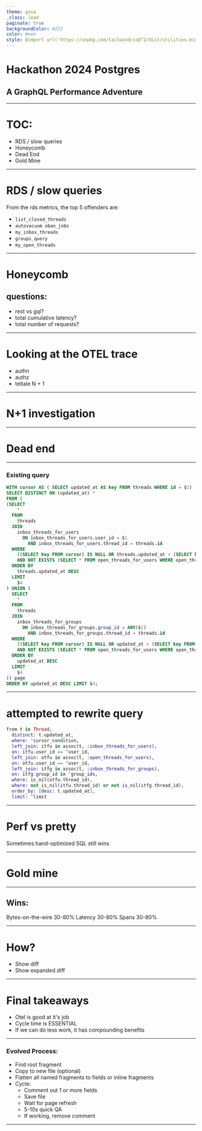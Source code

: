 ```yaml
---
theme: gaia
_class: lead
paginate: true
backgroundColor: #222
color: #eee
style: @import url('https://unpkg.com/tailwindcss@^2/dist/utilities.min.css');
---
```


# Hackathon 2024 Postgres
## A GraphQL Performance Adventure

<!--
I wanted to optimize from within the app because of past experiences

Steven and Paul naturally gravitated to Ops
-->
---
# TOC:
- RDS / slow queries
- Honeycomb
- Dead End
- Gold Mine

---
# RDS / slow queries
From the rds metrics, the top 5 offenders are:
- `list_closed_threads`
- `autovacuum oban_jobs`
- `my_inbox_threads`
- `groups_query`
- `my_open_threads`

<!--
SHOW RDS METRICS


- pulled unique queries from the log
- cross-referenced with the RDS metrics
- 
# First takeaway: db isn't struggling at current levels
# Second takeaway: Our DB load is dominated by CPU according to the "wait" metric

But I didn't know how to identify the threads queries at this point in the story

I learned later that these have already been targeted

I think it was too zoomed in

Hard to know what to do with this information
-->

---
# Honeycomb
## questions:
- rest vs gql?
- total cumulative latency?
- total number of requests?

<!--
SHOW HONEYCOMB (2 tabs)

- GQL dwarfs rest
- thread functions dominate
- thread functions dominate as well

## Initial thoughts:
myOpenThreadsQuery and myInboxThreadsQuery are the natural target.
Their counts differ by <2%
-->

---
# Looking at the OTEL trace

- authn
- authz
- teltale N + 1

<!--
SHOW TRACES
-->

---
# N+1 investigation

<!--
SHOW DISTRIBUTOR (thread types schema file)

Already using dataloader lower down
Main impediment seems to be pagination and the order things are wrapped
- Also the fact that we're not building an Ecto.Query
Dataloader needs the query
-->

---
# Dead end
---
### Existing query
```sql
WITH cursor AS ( SELECT updated_at AS key FROM threads WHERE id = $3)
SELECT DISTINCT ON (updated_at) *
FROM (
(SELECT
    *
  FROM
    threads
  JOIN
    inbox_threads_for_users
      ON inbox_threads_for_users.user_id = $1
        AND inbox_threads_for_users.thread_id = threads.id
  WHERE
    ((SELECT key FROM cursor) IS NULL OR threads.updated_at < (SELECT key FROM cursor))
    AND NOT EXISTS (SELECT * FROM open_threads_for_users WHERE open_threads_for_users.thread_id = threads.id AND open_threads_for_users.user_id = $1)
  ORDER BY
    threads.updated_at DESC
  LIMIT
    $4
) UNION (
  SELECT
    *
  FROM
    threads
  JOIN
    inbox_threads_for_groups
      ON inbox_threads_for_groups.group_id = ANY($2)
        AND inbox_threads_for_groups.thread_id = threads.id
  WHERE
    ((SELECT key FROM cursor) IS NULL OR updated_at < (SELECT key FROM cursor))
    AND NOT EXISTS (SELECT * FROM open_threads_for_users WHERE open_threads_for_users.thread_id = threads.id AND open_threads_for_users.user_id = $1)
  ORDER BY
    updated_at DESC
  LIMIT
    $4
)) page
ORDER BY updated_at DESC LIMIT $4;
```
<!--
S/o Wes, circa Jan 2022
Dwight / Mark too?
-->

---
# attempted to rewrite query
```elixir
from t in Thread,
  distinct: t.updated_at,
  where: ^cursor_condition,
  left_join: itfu in assoc(t, :inbox_threads_for_users),
  on: itfu.user_id == ^user_id,
  left_join: otfu in assoc(t, :open_threads_for_users),
  on: otfu.user_id == ^user_id,
  left_join: itfg in assoc(t, :inbox_threads_for_groups),
  on: itfg.group_id in ^group_ids,
  where: is_nil(otfu.thread_id),
  where: not is_nil(itfu.thread_id) or not is_nil(itfg.thread_id),
  order_by: [desc: t.updated_at],
  limit: ^limit
```

<!--
It WAS a drop-in replacement
Unfortunately it was ~8x slower
- The query plan leads to a giant result set being constructed and sorted
- OPTIONAL: show query plan
- Moving the filter condition "up" to the joins didn't help
   - BECAUSE IT'S A LEFT JOIN
- Writing up this writeup made me realize the issue
- Moving up the where condition took it from ~600ms to ~400ms
- Lesson:
   - Put WHERE as high in the query as possible, ESPECIALLY before joins
- still worse
-->

---
# Perf vs pretty
Sometimes hand-optimized SQL still wins

<!--
- old query
   - the query is already quite optimized
   - it's structurally difficult to translate to Ecto syntax
- general lessons:
   - EXISTS is faster than JOIN if applicable
   - Limit and sort as early as possible
   - CTEs are awkward in Ecto
      - It might be possible to do a subquery
   - Sometimes hand-optimzied SQL still wins
-->

---
# Gold mine

<!--
# I'm only reporting on `myInboxThreadsQuery` BUT
- Applies to EVERY GQL thread query in the app (AFAICT) (approx. 40 usages in client-lib)
-->
---
## Wins:
Bytes-on-the-wire 30-80%
Latency 30-80%
Spans 30-80%

<!---
SHOW JAGER
(optional) SHOW BRUNO 

   - How?
      - I'm as surprised as you
      - I left the fields in that broke the app when removed, this is what was left
      - Try it for yourself! (deployed in QA)
      - Evidence of the anti-patern nature of the way we use named fragments
         - FE doesn't navigate 6 layers deep to access data
         - Finished query has 1 leaf at layer 3 and 1 at layer 4
--->
---
# How?
- Show diff
- Show expanded diff

<!--
SHOW DIFF 1
SHOW DIFF 2

Started attacking the problem from the other end
I thought I might be able to prune off some layers of the query tree
I succeeded beyond my wildest dreams
BEHOLD
Just start ripping things out and see what breaks
Becomes more and more reasonable as complexity increases
QA is ESSSENTIAL

## Existing query:
Up to 6! layers of nesting
When fully expanded, effective query is over 1000 lines

### expanded version:
- generates byte-for-byte identical output
-->

---
# Final takeaways
- Otel is good at it's job
- Cycle time is ESSENTIAL
- If we can do less work, it has compounding benefits

<!--
READ THESE NOTES
NOTICE THE NESTING

- Otel is good at it's job
   - ESPECIALLY for getting the "bigger picture"
   - Span count is a pretty good proxy for latency, but with high stability between runs
      - Similar to "wall clock vs instruction count"
   - Discover in honeycomb, reproduce in Jager worked GREAT
      - Spans looked identical, giving high confidence
      - Jager + local enabled quick cycling
- Cycle time is ESSENTIAL
   - I did hundreds of iterations
   - If I had to wait for CI for every change this would have gone nowhere
   - IF the FE doesn't YSOD, it's fully working 99% of the time
- If we can do less work, it has compounding benefits
   - Often have to traverse the stack to achieve, as in this case
   - Ultimately simplest possible optimization, but NOT the first one I thought of
      - I think we generally assume the FE needs everything it is asking for
      - I found quite the opposite in this case
-->
---
### Evolved Process:
- Find root fragment
- Copy to new file (optional)
- Flatten all named fragments to fields or inline fragments
- Cycle:
   - Comment out 1 or more fields
   - Save file
   - Wait for page refresh
   - 5-10s quick QA
   - If working, remove comment
<!--
-->
---

